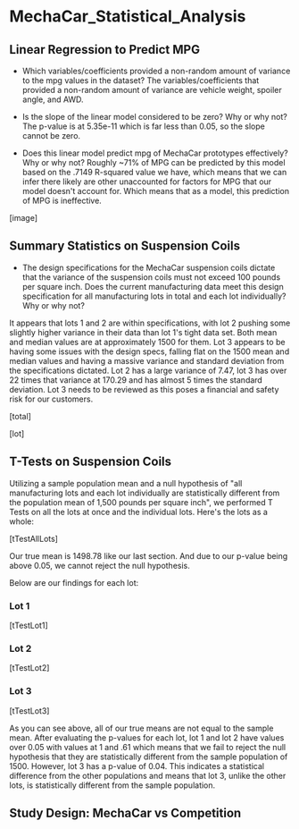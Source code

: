# MechaCar_Statistical_Analysis

## Linear Regression to Predict MPG
- Which variables/coefficients provided a non-random amount of variance to the mpg values in the dataset?
The variables/coefficients that provided a non-random amount of variance are vehicle weight, spoiler angle, and AWD.

- Is the slope of the linear model considered to be zero? Why or why not?
The p-value is at 5.35e-11 which is far less than 0.05, so the slope cannot be zero.

- Does this linear model predict mpg of MechaCar prototypes effectively? Why or why not?
Roughly ~71% of MPG can be predicted by this model based on the .7149 R-squared value we have, which means that we can infer there likely are other unaccounted for factors for MPG that our model doesn't account for. Which means that as a model, this prediction of MPG is ineffective.

[image]

## Summary Statistics on Suspension Coils
- The design specifications for the MechaCar suspension coils dictate that the variance of the suspension coils must not exceed 100 pounds per square inch. Does the current manufacturing data meet this design specification for all manufacturing lots in total and each lot individually? Why or why not?

It appears that lots 1 and 2 are within specifications, with lot 2 pushing some slightly higher variance in their data than lot 1's tight data set. Both mean and median values are at approximately 1500 for them. Lot 3 appears to be having some issues with the design specs, falling flat on the 1500 mean and median values and having a massive variance and standard deviation from the specifications dictated. Lot 2 has a large variance of 7.47, lot 3 has over 22 times that variance at 170.29 and has almost 5 times the standard deviation. Lot 3 needs to be reviewed as this poses a financial and safety risk for our customers.

[total]

[lot]

## T-Tests on Suspension Coils
Utilizing a sample population mean and a null hypothesis of "all manufacturing lots and each lot individually are statistically different from the population mean of 1,500 pounds per square inch", we performed T Tests on all the lots at once and the individual lots. Here's the lots as a whole:

[tTestAllLots]

Our true mean is 1498.78 like our last section. And due to our p-value being above 0.05, we cannot reject the null hypothesis.

Below are our findings for each lot:
### Lot 1
[tTestLot1]

### Lot 2
[tTestLot2]

### Lot 3
[tTestLot3]

As you can see above, all of our true means are not equal to the sample mean. After evaluating the p-values for each lot, lot 1 and lot 2 have values over 0.05 with values at 1 and .61 which means that we fail to reject the null hypothesis that they are statistically different from the sample population of 1500. However, lot 3 has a p-value of 0.04. This indicates a statistical difference from the other populations and means that lot 3, unlike the other lots, is statistically different from the sample population.

## Study Design: MechaCar vs Competition
